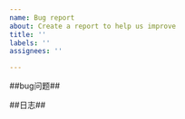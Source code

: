 ```yaml
---
name: Bug report
about: Create a report to help us improve
title: ''
labels: ''
assignees: ''

---
```


##bug问题##

##日志##
